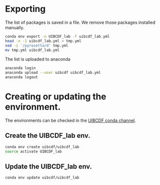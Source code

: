 # Exporting 

The list of packages is saved in a file.
We remove those packages installed manually.

```bash
conda env export -n UIBCDF_lab -f uibcdf_lab.yml
head -n -1 uibcdf_lab.yml > tmp.yml
sed -i '/pyrosetta/d' tmp.yml
mv tmp.yml uibcdf_lab.yml
```

The list is uploaded to anaconda

```bash
anaconda login
anaconda upload --user uibcdf uibcdf_lab.yml
anaconda logout
```

# Creating or updating the environment.

The environments can be checked in the [UIBCDF conda channel](http://envs.anaconda.org/uibcdf).

## Create the UIBCDF_lab env.

```bash
conda env create uibcdf/uibcdf_lab
source activate UIBCDF_lab
```

## Update the UIBCDF_lab env.

```bash
conda env update uibcdf/uibcdf_lab
```

